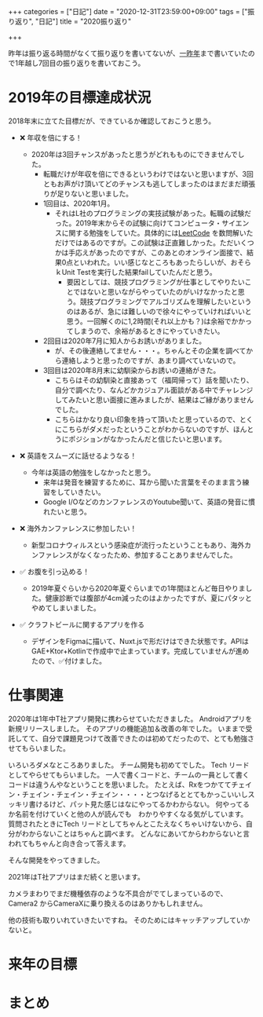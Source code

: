 +++
categories = ["日記"]
date = "2020-12-31T23:59:00+09:00"
tags = ["振り返り", "日記"]
title = "2020振り返り"

+++


昨年は振り返る時間がなくて振り返りを書いてないが、[一昨年](/2018/12/31/looking-back-2018/)まで書いていたので1年越し7回目の振り返りを書いておこう。

# 2019年の目標達成状況

2018年末に立てた目標だが、できているか確認しておこうと思う。

- :x: 年収を倍にする！
    * 2020年は3回チャンスがあったと思うがどれもものにできませんでした。
      * 転職だけが年収を倍にできるというわけではないと思いますが、3回ともお声がけ頂いてどのチャンスも逃してしまったのはまだまだ頑張りが足りないと思いました。
      * 1回目は、2020年1月。
        * それはL社のプログラミングの実技試験があった。転職の試験だった。2019年末からその試験に向けてコンピュータ・サイエンスに関する勉強をしていた。具体的には[LeetCode](https://docs.google.com/spreadsheets/d/1IbkljXQtI5n-GQ01xpAeBrDl9GT-SlS1yYINDAUMo0I/edit#gid=0) を数問解いただけではあるのですが。この試験は正直難しかった。ただいくつかは手応えがあったのですが、このあとのオンライン面接で、結果0点といわれた。いい感じなところもあったらしいが、おそらｋUnit Testを実行した結果failしていたんだと思う。
          * 要因としては、競技プログラミングが仕事としてやりたいことではないと思いながらやっていたのがいけなかったと思う。競技プログラミングでアルゴリズムを理解したいというのはあるが、急には難しいので徐々にやっていければいいと思う。一回解くのに1,2時間(それ以上かも？)は余裕でかかってしまうので、余裕があるときにやっていきたい。
      * 2回目は2020年7月に知人からお誘いがありました。
        * が、その後連絡してません・・・。ちゃんとその企業を調べてから連絡しようと思ったのですが、あまり調べていないので。
      * 3回目は2020年8月末に幼馴染からお誘いの連絡がきた。
        * こちらはその幼馴染と直接あって（福岡帰って）話を聞いたり、自分で調べたり、なんどかカジュアル面談がある中でチャレンジしてみたいと思い面接に進みましたが、結果はご縁がありませんでした。
        * こちらはかなり良い印象を持って頂いたと思っているので、とくにこちらがダメだったということがわからないのですが、ほんとうにポジションがなかったんだと信じたいと思います。

    
- :x: 英語をスムーズに話せるようなる！
    * 今年は英語の勉強をしなかったと思う。
      * 来年は発音を練習するために、耳から聞いた言葉をそのまま言う練習をしていきたい。
      * Google I/OなどのカンファレンスのYoutube聞いて、英語の発音に慣れたいと思う。
- :x: 海外カンファレンスに参加したい！
    * 新型コロナウィルスという感染症が流行ったということもあり、海外カンファレンスがなくなったため、参加することありませんでした。
- :white_check_mark: お腹を引っ込める！
    * 2019年夏ぐらいから2020年夏ぐらいまでの1年間ほとんど毎日やりました。健康診断では腹部が4cm減ったのはよかったですが、夏にパタッとやめてしまいました。
- :white_check_mark: クラフトビールに関するアプリを作る
    * デザインをFigmaに描いて、Nuxt.jsで形だけはできた状態です。APIはGAE+Ktor+Kotlinで作成中で止まっています。完成していませんが進めたので、:white_check_mark:付けました。


# 仕事関連

2020年は1年中T社アプリ開発に携わらせていただきました。
Androidアプリを新規リリースしました。
そのアプリの機能追加＆改善の年でした。
いままで受託してて、自分で課題見つけて改善できたのは初めてだったので、とても勉強させてもらいました。

いろいろダメなところありました。
チーム開発も初めてでした。
Tech リードとしてやらせてもらいました。
一人で書くコードと、チームの一員として書くコードは違うんやなということを思いました。
たとえば、Rxをつかててチェイン・チェイン・チェイン・チェイン・・・・とつなげるととてもかっこいいしスッキリ書けるけど、パット見た感じはなにやってるかわからない。
何やってるか名前を付けていくと他の人が読んでも　わかりやすくなる気がしています。
質問されたときにTech リードとしてちゃんとこたえなくちゃいけないから、自分がわからないことはちゃんと調べます。
どんなにあいてからわからないと言われてもちゃんと向き合って答えます。

そんな開発をやってきました。


2021年はT社アプリはまだ続くと思います。

カメラまわりでまだ機種依存のような不具合がでてしまっているので、Camera2 からCameraXに乗り換えるのはありかもしれません。

他の技術も取りいれていきたいですね。
そのためにはキャッチアップしていかないと。



# 来年の目標


# まとめ



